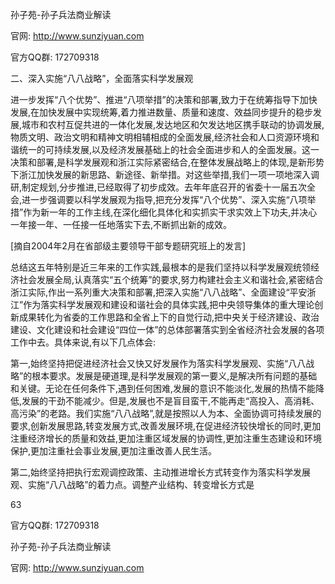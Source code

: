 孙子苑-孙子兵法商业解读

官网: http://www.sunziyuan.com

官方QQ群: 172709318

二、深入实施“八八战略”，全面落实科学发展观

进一步发挥“八个优势”、推进“八项举措”的决策和部署,致力于在统筹指导下加快发展,在加快发展中实现统筹,着力推进数量、质量和速度、效益同步提升的稳步发展,城市和农村互促共进的一体化发展,发达地区和欠发达地区携手联动的协调发展,物质文明、政治文明和精神文明相辅相成的全面发展,经济社会和人口资源环境和谐统一的可持续发展,以及经济发展基础上的社会全面进步和人的全面发展。这一决策和部署,是科学发展观和浙江实际紧密结合,在整体发展战略上的体现,是新形势下浙江加快发展的新思路、新途径、新举措。对这些举措,我们一项一项地深入调研,制定规划,分步推进,已经取得了初步成效。去年年底召开的省委十一届五次全会,进一步强调要以科学发展观为指导,把充分发挥“八个优势”、深入实施“八项举措”作为新一年的工作主线,在深化细化具体化和实抓实干求实效上下功夫,并决心一年接一年、一任接一任地落实下去,不断抓出新的成效。

[摘自2004年2月在省部级主要领导干部专题研究班上的发言]

总结这五年特别是近三年来的工作实践,最根本的是我们坚持以科学发展观统领经济社会发展全局,认真落实“五个统筹”的要求,努力构建社会主义和谐社会,紧密结合浙江实际,作出一系列重大决策和部署,把深入实施“八八战略”、全面建设“平安浙江”作为落实科学发展观和建设和谐社会的具体实践,把中央领导集体的重大理论创新成果转化为省委的工作思路和全省上下的自觉行动,把中央关于经济建设、政治建设、文化建设和社会建设“四位一体”的总体部署落实到全省经济社会发展的各项工作中去。具体来说,有以下几点体会:

第一,始终坚持把促进经济社会又快又好发展作为落实科学发展观、实施“八八战略”的根本要求。发展是硬道理,是科学发展观的第一要义,是解决所有问题的基础和关键。无论在任何条件下,遇到任何困难,发展的意识不能淡化,发展的热情不能降低,发展的干劲不能减少。但是,发展也不是盲目蛮干,不能再走“高投入、高消耗、高污染”的老路。我们实施“八八战略”,就是按照以人为本、全面协调可持续发展的要求,创新发展思路,转变发展方式,改善发展环境,在促进经济较快增长的同时,更加注重经济增长的质量和效益,更加注重区域发展的协调性,更加注重生态建设和环境保护,更加注重社会事业发展,更加注重改善人民生活。

第二,始终坚持把执行宏观调控政策、主动推进增长方式转变作为落实科学发展观、实施“八八战略”的着力点。调整产业结构、转变增长方式是

63

官方QQ群: 172709318

孙子苑-孙子兵法商业解读

官网: http://www.sunziyuan.com